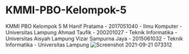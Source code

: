 # KMMI-PBO-Kelompok-5
KMMI PBO Kelompok 5
M Hanif Pratama - 2017051040 - Ilmu Komputer - Universitas Lampung
Ahmad Taufik - 200201027 - Teknik Informatika - Universitas Aisyah Lampung
Vizar Sampurna Jaya - 2015061032 - Teknik Informatika - Universitas Lampung
![Screenshot 2021-09-21 073312](https://user-images.githubusercontent.com/77886299/134095215-049d732a-5617-407f-80ef-0da63993e622.png)
